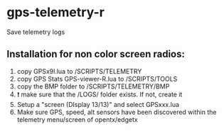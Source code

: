 # gps-telemetry-r
Save telemetry logs

## Installation for non color screen radios:
1. copy GPSx9l.lua to /SCRIPTS/TELEMETRY
2. copy GPS Stats GPS-viewer-R.lua to /SCRIPTS/TOOLS
3. copy the BMP folder to /SCRIPTS/TELEMETRY/BMP
4. :exclamation: make sure that the /LOGS/ folder exists. If not, create it
5. Setup a "screen (DIsplay 13/13)" and select GPSxxx.lua
6. Make sure GPS, speed, alt sensors have been discovered within the telemetry menu/screen of opentx/edgetx